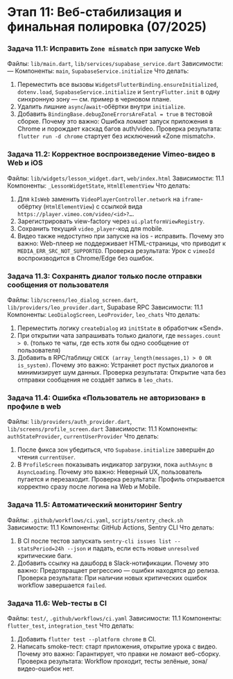 # Этап 11: Веб-стабилизация и финальная полировка (07/2025)

### Задача 11.1: Исправить `Zone mismatch` при запуске Web
Файлы: `lib/main.dart`, `lib/services/supabase_service.dart`
Зависимости: —
Компоненты: `main`, `SupabaseService.initialize`
Что делать:
1. Переместить все вызовы `WidgetsFlutterBinding.ensureInitialized`, `dotenv.load`, `SupabaseService.initialize` и `SentryFlutter.init` в одну синхронную зону — см. пример в черновом плане.
2. Удалить лишние `async`/`await`-обёртки внутри `initialize`.
3. Добавить `BindingBase.debugZoneErrorsAreFatal = true` в тестовой сборке.
Почему это важно:
Ошибка ломает запуск приложения в Chrome и порождает каскад багов auth/video.
Проверка результата:
`flutter run -d chrome` стартует без исключений «Zone mismatch».

### Задача 11.2: Корректное воспроизведение Vimeo-видео в Web и iOS
Файлы: `lib/widgets/lesson_widget.dart`, `web/index.html`
Зависимости: 11.1
Компоненты: `_LessonWidgetState`, `HtmlElementView`
Что делать:
1. Для `kIsWeb` заменить `VideoPlayerController.network` на `iframe`-обёртку (`HtmlElementView`) с ссылкой вида `https://player.vimeo.com/video/<id>?…`.
2. Зарегистрировать view-factory через `ui.platformViewRegistry`.
3. Сохранить текущий `video_player`-код для mobile.
4. Видео также недоступно при запуске на ios - исправить. 
Почему это важно:
Web-плеер не поддерживает HTML-страницы, что приводит к `MEDIA_ERR_SRC_NOT_SUPPORTED`.
Проверка результата:
Урок с `vimeoId` воспроизводится в Chrome/Edge без ошибок.


### Задача 11.3: Сохранять диалог только после отправки сообщения от пользователя
Файлы: `lib/screens/leo_dialog_screen.dart`, `lib/providers/leo_provider.dart`, Supabase RPC
Зависимости: 11.1
Компоненты: `LeoDialogScreen`, `LeoProvider`, `leo_chats`
Что делать:
1. Переместить логику `createDialog` из `initState` в обработчик «Send».  
2. При открытии чата запрашивать только диалоги, где `messages.count > 0`. (только те чаты, где есть хотя бы одно сообщение от пользователя)
3. Добавить в RPC/таблицу `CHECK (array_length(messages,1) > 0 OR is_system)`.
Почему это важно:
Устраняет рост пустых диалогов и минимизирует шум данных.
Проверка результата:
Открытие чата без отправки сообщения не создаёт запись в `leo_chats`.

### Задача 11.4: Ошибка «Пользователь не авторизован» в профиле в web
Файлы: `lib/providers/auth_provider.dart`, `lib/screens/profile_screen.dart`
Зависимости: 11.1
Компоненты: `authStateProvider`, `currentUserProvider`
Что делать:
1. После фикса зон убедиться, что `Supabase.initialize` завершён до чтения `currentUser`.
2. В `ProfileScreen` показывать индикатор загрузки, пока `authAsync` в `AsyncLoading`.
Почему это важно:
Неверный UX, пользователь пугается и перезаходит.
Проверка результата:
Профиль открывается корректно сразу после логина на Web и Mobile.

### Задача 11.5: Автоматический мониторинг Sentry
Файлы: `.github/workflows/ci.yaml`, `scripts/sentry_check.sh`
Зависимости: 11.1
Компоненты: GitHub Actions, Sentry CLI
Что делать:
1. В CI после тестов запускать `sentry-cli issues list --statsPeriod=24h --json` и падать, если есть новые `unresolved` критические баги.
2. Добавить ссылку на дашборд в Slack-нотификации.
Почему это важно:
Предотвращает регрессию — ошибки находятся до релиза.
Проверка результата:
При наличии новых критических ошибок workflow завершается `failed`.

### Задача 11.6: Web-тесты в CI
Файлы: `test/`, `.github/workflows/ci.yaml`
Зависимости: 11.1
Компоненты: `flutter_test`, `integration_test`
Что делать:
1. Добавить `flutter test --platform chrome` в CI.
2. Написать smoke-тест: старт приложения, открытие урока с видео.
Почему это важно:
Гарантирует, что правки не ломают веб-сборку.
Проверка результата:
Workflow проходит, тесты зелёные, зона/видео-ошибок нет.
